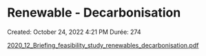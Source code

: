 # Renewable - Decarbonisation

Created: October 24, 2022 4:21 PM
Durée: 274

[2020_12_Briefing_feasibility_study_renewables_decarbonisation.pdf](Renewable%20-%20Decarbonisation%20a8ae1de3d61948e6a7353bbdb52c59f5/2020_12_Briefing_feasibility_study_renewables_decarbonisation.pdf)